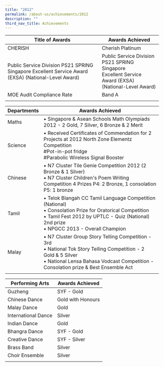 ```yaml
---
title: "2012"
permalink: /about-us/achievements/2012
description: ""
third_nav_title: Achievements
---
```

|Title of Awards | Awards Achieved |
|---|---|
| CHERISH | Cherish Platinum |
| Public Service Division PS21 SPRING Singapore Excellent Service Award (EXSA) (National-Level Award) | Public Service Division PS21 SPRING Singapore<br>Excellent Service Award (EXSA) (National-Level Award) |
| MOE Audit Compliance Rate | Band A |
| | | 

| Departments | Awards Achieved |
|---|---|
| Maths | • Singapore & Asean Schools Math Olympiads 2012 - 2 Gold, 7 Silver, 6 Bronze & 2 Merit |
| Science | • Received Certificates of Commendation for 2 Projects at 2012 North Zone Elementz Competition<br>#Pot-in-pot fridge<br>#Parabolic Wireless Signal Booster |
| Chinese | • N7 Cluster Tile Genie Competition 2012 (2 Bronze & 1 Silver)<br>• N7 Cluster Children's Poem Writing Competition 4 Prizes P4: 2 Bronze, 1 consolation P5: 1 bronze |
| Tamil | • Telok Blangah CC Tamil Language Competition (National)<br>• Consolation Prize for Oratorical Competition<br>• Tamil Fest 2012 by UPTLC - Quiz (National) 2nd prize<br>• NPGCC 2013 - Overall Champion |
| Malay | • N7 Cluster Group Story Telling Competition - 3rd<br>• National Tok Story Telling Competition - 2 Gold & 5 Silver<br>• National Lensa Bahasa Vodcast Competition - Consolation prize & Best Ensemble Act |
| | |

| Performing Arts | Awards Achieved |
|---|---|
| Guzheng | SYF - Gold |
| Chinese Dance | Gold with Honours |
| Malay Dance | Gold |
| International Dance | Silver |
| Indian Dance | Gold |
| Bhangra Dance | SYF - Gold |
| Creative Dance | SYF - Silver |
| Brass Band | Silver |
| Choir Ensemble | Silver |
| | | 